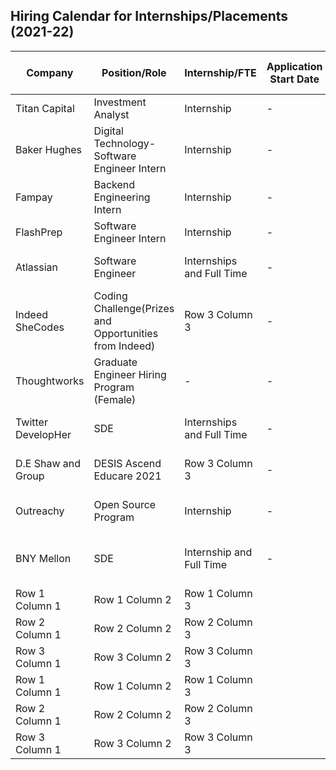 ## Hiring Calendar for Internships/Placements (2021-22)


| Company | Position/Role | Internship/FTE | Application Start Date | Application End Date | Off/On-Campus | Open/Closed |  Link to Apply | Batch  |
| ------- | ------------- | -------------- | ---------------------- | ---------------------| ------------- | ----------- | -------------- | ------ |
| Titan Capital | Investment Analyst  | Internship | - | - | OFF campus | Open | [link](https://bit.ly/2WqpKgf) | 2022/2023/2024 passouts | 
| Baker Hughes |  Digital Technology- Software Engineer Intern | Internship | - | - | OFF campus | Open | [link](https://bit.ly/3gy163Y) | 2022/2023 passouts |
| Fampay | Backend Engineering Intern | Internship | - | - | OFF campus | Open | [link](https://bit.ly/2XOqz2G) | 2022/2023 passouts | 
| FlashPrep | Software Engineer Intern | Internship | - | - | OFF campus | Open | [link](https://bit.ly/3sRekhh) | 2022/2023 passouts | 
| Atlassian | Software Engineer | Internships and Full Time | - | 10th Sep, 2021 | OFF campus | Open | [link](https://docs.google.com/forms/d/e/1FAIpQLSePby0p43CP5KMxC1JoZMzsBwo_NzW4A7V0GERNm0nODnZ6eA/viewform) | 2022 and 2023 pass-outs (Female) |
| Indeed SheCodes | Coding Challenge(Prizes and Opportunities from Indeed) | Row 3 Column 3 | - | - | OFF campus | Open | [link](https://womencodersindeed.com/?utm_source=arsh&utm_medium=&utm_campaign=&utm_term=&utm_content=) | 2021 and 2022 pass-outs + Working Professionals (Female) |
| Thoughtworks | Graduate Engineer Hiring Program (Female) | - | - | - | OFF campus | Open | [link](https://assessment.hackerearth.com/challenges/hiring/thoughtworks-women-grad-engineer-hiring-challenge/) | 2021/2022/2020 pass-outs |
| Twitter DevelopHer | SDE | Internships and Full Time | - | - | Off- campus | closed | [Link](https://join.smartrecruiters.com/Twitter2/5485dd2b-817e-41ac-ad36-33735b8c2b68-developher2021india) | 2023/2022 pass-outs (Female) | 
| D.E Shaw and Group | DESIS Ascend Educare 2021  | Row 3 Column 3 | - | - | Off-campus | open | [Link](https://www.deshaw.com/forms/OERCQTZFNjEtQUIyQi00ODkwLTlBODktMkU2MDQ1NzQwRUE4) | 2023/2024 pass-outs (Female) |
| Outreachy  | Open Source Program | Internship | - | *September 3 at 4pm UTC* | off-campus | open | [Link](https://www.outreachy.org/) | Final Semester Female Grads |
| BNY Mellon | SDE | Internship and Full Time | - | - | Off-Campus Coding Challenge | Open | [Link](https://assessment.hackerearth.com/challenges/hiring/code-divas-diversity-challenge-2021/) | 2023 and 2022 females |
| Row 1 Column 1 | Row 1 Column 2 | Row 1 Column 3 |
| Row 2 Column 1 | Row 2 Column 2 | Row 2 Column 3 |
| Row 3 Column 1 | Row 3 Column 2 | Row 3 Column 3 |
| Row 1 Column 1 | Row 1 Column 2 | Row 1 Column 3 |
| Row 2 Column 1 | Row 2 Column 2 | Row 2 Column 3 |
| Row 3 Column 1 | Row 3 Column 2 | Row 3 Column 3 |

